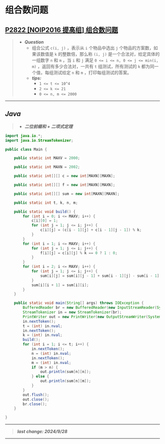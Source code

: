 # 组合数问题

## [P2822 [NOIP2016 提高组] 组合数问题](https://www.luogu.com.cn/problem/P2822)

> - ***Question***
>   - 组合公式 `c(i, j)` ，表示从 `i` 个物品中选出 `j` 个物品的方案数，如果该数值是 `k` 的整数倍，那么称 `(i, j)` 是一个合法对，给定具体的一组数字 `n` 和 `m` ，当 `i` 和 `j` 满足 `0 <= i <= n, 0 <= j <= min(i, m)` ，返回有多少合法对，一共有 `t` 组测试，所有测试的 `k` 都为同一个值，每组测试给定 `n` 和 `m` ，打印每组测试的答案。
>   - ***tips:***
>     - `1 <= t <= 10^4`
>     - `2 <= k <= 21`
>     - `0 <= n, m <= 2000`

---

## *Java*

> - ***二位前缀和 + 二项式定理***

```java
import java.io.*;
import java.io.StreamTokenizer;

public class Main {

    public static int MAXV = 2000;

    public static int MAXN = 2002;

    public static int[][] c = new int[MAXN][MAXN];

    public static int[][] f = new int[MAXN][MAXN];

    public static int[][] sum = new int[MAXN][MAXN];

    public static int t, k, n, m;

    public static void build() {
        for (int i = 0; i <= MAXV; i++) {
            c[i][0] = 1;
            for (int j = 1; j <= i; j++) {
                c[i][j] = (c[i - 1][j] + c[i - 1][j - 1]) % k;
            }
        }
        for (int i = 1; i <= MAXV; i++) {
            for (int j = 1; j <= i; j++) {
                f[i][j] = c[i][j] % k == 0 ? 1 : 0;
            }
        }
        for (int i = 2; i <= MAXV; i++) {
            for (int j = 1; j <= i; j++) {
                sum[i][j] = sum[i][j - 1] + sum[i - 1][j] - sum[i - 1][j - 1] + f[i][j];
            }
            sum[i][i + 1] = sum[i][i];
        }
    }

    public static void main(String[] args) throws IOException {
        BufferedReader br = new BufferedReader(new InputStreamReader(System.in));
        StreamTokenizer in = new StreamTokenizer(br);
        PrintWriter out = new PrintWriter(new OutputStreamWriter(System.out));
        in.nextToken();
        t = (int) in.nval;
        in.nextToken();
        k = (int) in.nval;
        build();
        for (int i = 1; i <= t; i++) {
            in.nextToken();
            n = (int) in.nval;
            in.nextToken();
            m = (int) in.nval;
            if (m > n) {
                out.println(sum[n][n]);
            } else {
                out.println(sum[n][m]);
            }
        }
        out.flush();
        out.close();
        br.close();
    }

}
```

---

> ***last change: 2024/9/28***

---
